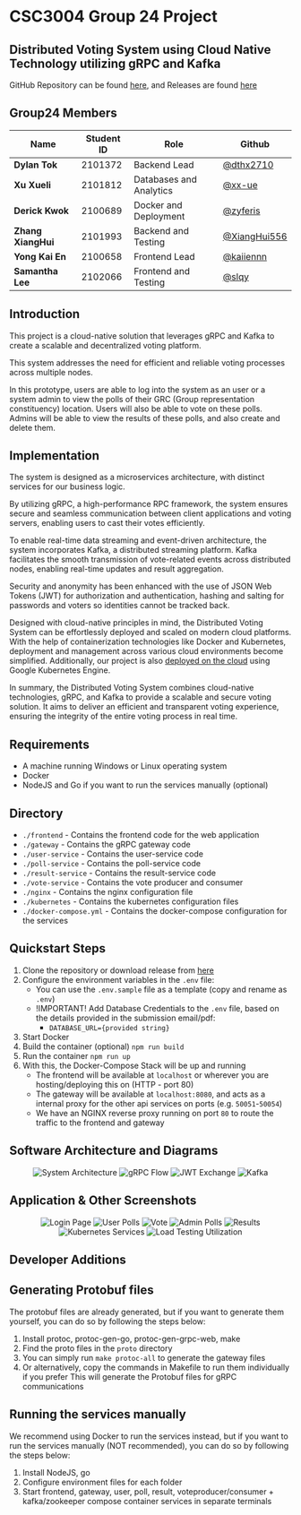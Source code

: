 # CSC3004 Group 24 Project
## Distributed Voting System using Cloud Native Technology utilizing gRPC and Kafka
GitHub Repository can be found [here](https://github.com/dthx2710/csc3004-group24-2023), and Releases are found [here](https://github.com/dthx2710/csc3004-group24-2023/releases)
## Group24 Members
| Name                   | Student ID | Role                        | Github                                               |
| ---------------------- | ---------- | --------------------------- | ---------------------------------------------------- |
| **Dylan Tok**          | 2101372    | Backend Lead                | [@dthx2710](https://github.com/dthx2710)             |
| **Xu Xueli**           | 2101812    | Databases and Analytics     | [@xx-ue](https://github.com/xx-ue)                   |
| **Derick Kwok**        | 2100689    | Docker and Deployment       | [@zyferis](https://github.com/zyferis)               |
| **Zhang XiangHui**     | 2101993    | Backend and Testing         | [@XiangHui556](https://github.com/XiangHui556)       |
| **Yong Kai En**        | 2100658    | Frontend Lead               | [@kaiiennn](https://github.com/kaiiennn)             |
| **Samantha Lee**       | 2102066    | Frontend and Testing        | [@slqy](https://github.com/slqy)                     |

## Introduction
This project is a cloud-native solution that leverages gRPC and Kafka to create a scalable and decentralized voting platform.

This system addresses the need for efficient and reliable voting processes across multiple nodes.

In this prototype, users are able to log into the system as an user or a system admin to view the polls of their GRC (Group representation constituency) location. Users will also be able to vote on these polls. Admins will be able to view the results of these polls, and also create and delete them.

## Implementation
The system is designed as a microservices architecture, with distinct services for our business logic.

By utilizing gRPC, a high-performance RPC framework, the system ensures secure and seamless communication between client applications and voting servers, enabling users to cast their votes efficiently.

To enable real-time data streaming and event-driven architecture, the system incorporates Kafka, a distributed streaming platform. Kafka facilitates the smooth transmission of vote-related events across distributed nodes, enabling real-time updates and result aggregation.

Security and anonymity has been enhanced with the use of JSON Web Tokens (JWT) for authorization and authentication, hashing and salting for passwords and voters so identities cannot be tracked back.

Designed with cloud-native principles in mind, the Distributed Voting System can be effortlessly deployed and scaled on modern cloud platforms. With the help of containerization technologies like Docker and Kubernetes, deployment and management across various cloud environments become simplified. Additionally, our project is also [deployed on the cloud](http://35.187.251.126/) using Google Kubernetes Engine.

In summary, the Distributed Voting System combines cloud-native technologies, gRPC, and Kafka to provide a scalable and secure voting solution. It aims to deliver an efficient and transparent voting experience, ensuring the integrity of the entire voting process in real time.

## Requirements
- A machine running Windows or Linux operating system
- Docker
- NodeJS and Go if you want to run the services manually (optional)

## Directory
- `./frontend` - Contains the frontend code for the web application
- `./gateway` - Contains the gRPC gateway code
- `./user-service` - Contains the user-service code
- `./poll-service` - Contains the poll-service code
- `./result-service` - Contains the result-service code
- `./vote-service` - Contains the vote producer and consumer
- `./nginx` - Contains the nginx configuration file
- `./kubernetes` - Contains the kubernetes configuration files
- `./docker-compose.yml` - Contains the docker-compose configuration for the services

## Quickstart Steps
1. Clone the repository or download release from [here](https://github.com/dthx2710/csc3004-group24-2023/releases)
2. Configure the environment variables in the `.env` file:
   - You can use the `.env.sample` file as a template (copy and rename as `.env`)
   - !IMPORTANT! Add Database Credentials to the `.env` file, based on the details provided in the submission email/pdf:
     - `DATABASE_URL={provided string}`
3. Start Docker
4. Build the container (optional)
   `npm run build`
5. Run the container
   `npm run up`
6. With this, the Docker-Compose Stack will be up and running
   - The frontend will be available at `localhost` or wherever you are hosting/deploying this on (HTTP - port 80)
   - The gateway will be available at `localhost:8080`, and acts as a internal proxy for the other api services on ports (e.g. `50051`-`50054`)
   - We have an NGINX reverse proxy running on port `80` to route the traffic to the frontend and gateway

## Software Architecture and Diagrams
<p align="center">
   <img src="https://github.com/dthx2710/csc3004-group24-2023/assets/37941268/09c10cdd-b4cf-499c-af32-bd081c94bcee" alt="System Architecture" />
   <img src="https://github.com/dthx2710/csc3004-group24-2023/assets/37941268/d8d2bdb4-2786-4ab4-b157-e77dd5062ef6" alt="gRPC Flow" />
   <img src="https://github.com/dthx2710/csc3004-group24-2023/assets/37941268/db38ca8f-95ac-49b8-b9ea-f5b214934c02" alt="JWT Exchange" />
   <img src="https://github.com/dthx2710/csc3004-group24-2023/assets/37941268/18ccde7d-ed0c-4d59-8f82-35edc46affc7" alt="Kafka" />
</p>

## Application & Other Screenshots
<p align="center">
   <img src="https://github.com/dthx2710/csc3004-group24-2023/assets/37941268/2bcb083c-2c16-4801-9dd3-81263055cd80" alt="Login Page" />
   <img src="https://github.com/dthx2710/csc3004-group24-2023/assets/37941268/1e3fce53-6c7e-4311-afd6-4987f7c0073d" alt="User Polls" />
   <img src="https://github.com/dthx2710/csc3004-group24-2023/assets/37941268/02b43043-09f7-4df5-b667-89e7a9413260" alt="Vote" />
   <img src="https://github.com/dthx2710/csc3004-group24-2023/assets/37941268/01b3da2f-1c9d-4c99-9dd6-4555dee94047" alt="Admin Polls" />
   <img src="https://github.com/dthx2710/csc3004-group24-2023/assets/37941268/c3dd319d-fc53-448a-95a6-9656e9c78969" alt="Results" />
   <img src="https://github.com/dthx2710/csc3004-group24-2023/assets/37941268/2d5a5ac6-5273-4af0-8e2a-f1a2126df153" alt="Kubernetes Services" />
   <img src="https://github.com/dthx2710/csc3004-group24-2023/assets/37941268/ca091e9d-3500-4fad-bb76-4c0d2011bd4a" alt="Load Testing Utilization" />
</p>

## Developer Additions
## Generating Protobuf files
The protobuf files are already generated, but if you want to generate them yourself, you can do so by following the steps below:
1. Install protoc, protoc-gen-go, protoc-gen-grpc-web, make
2. Find the proto files in the `proto` directory
4. You can simply run `make protoc-all` to generate the gateway files
5. Or alternatively, copy the commands in Makefile to run them individually if you prefer
This will generate the Protobuf files for gRPC communications

## Running the services manually
We recommend using Docker to run the services instead, but if you want to run the services manually (NOT recommended), you can do so by following the steps below:
1. Install NodeJS, go
2. Configure environment files for each folder
3. Start frontend, gateway, user, poll, result, voteproducer/consumer + kafka/zookeeper compose container services in separate terminals
